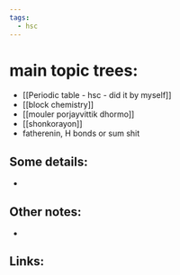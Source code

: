 ```yaml
---
tags:
  - hsc
---
```

# main topic trees: 
- [[Periodic table - hsc - did it by myself]] 
- [[block chemistry]] 
- [[mouler porjayvittik dhormo]] 
- [[shonkorayon]] 
- fatherenin, H bonds or sum shit
## Some details:
- 
## Other notes:
- 
## Links:
